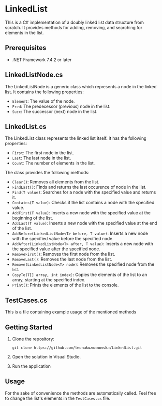 # LinkedList

This is a C# implementation of a doubly linked list data structure from scratch. It provides methods for adding, removing, and searching for elements in the list.

## Prerequisites

- .NET Framework 7.4.2 or later

## LinkedListNode.cs

The LinkedListNode is a generic class which represents a node in the linked list. It contains the following properties:

- `Element`: The value of the node.
- `Pred`: The predecessor (previous) node in the list.
- `Succ`: The successor (next) node in the list.

## LinkedList.cs

The LinkedList<T> class represents the linked list itself. It has the following properties:

- `First`: The first node in the list.
- `Last`: The last node in the list.
- `Count`: The number of elements in the list.

The class provides the following methods:

- `Clear()`: Removes all elements from the list.
- `FindLast()`: Finds and returns the last occurence of node in the list.
- `Find(T value)`: Searches for a node with the specified value and returns it.
- `Contains(T value)`: Checks if the list contains a node with the specified value.
- `AddFirst(T value)`: Inserts a new node with the specified value at the beginning of the list.
- `AddLast(T value)`: Inserts a new node with the specified value at the end of the list.
- `AddBefore(LinkedListNode<T> before, T value)`: Inserts a new node with the specified value before the specified node.
- `AddAfter(LinkedListNode<T> after, T value)`: Inserts a new node with the specified value after the specified node.
- `RemoveFirst()`: Removes the first node from the list.
- `RemoveLast()`: Removes the last node from the list.
- `Remove(LinkedListNode<T> node)`: Removes the specified node from the list.
- `CopyTo(T[] array, int index)`: Copies the elements of the list to an array, starting at the specified index.
- `Print()`: Prints the elements of the list to the console.

## TestCases.cs

This is a file containing example usage of the mentioned methods

## Getting Started

1. Clone the repository:

   ```shell
   git clone https://github.com/teonakuzmanovska/LinkedList.git

2. Open the solution in Visual Studio.
3. Run the application

## Usage

For the sake of convenience the methods are automatically called. Feel free to change the list's elements in the `TestCases.cs` file.
